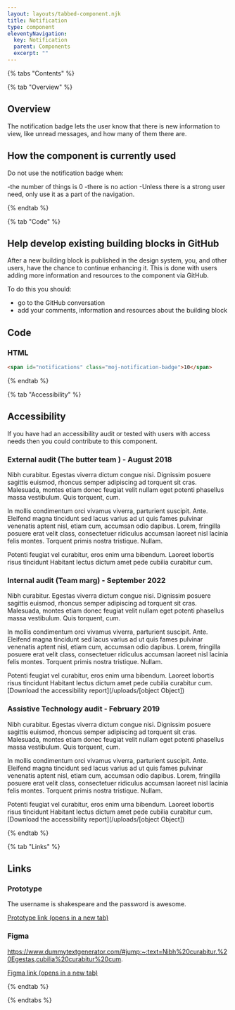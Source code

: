 ```yaml
---
layout: layouts/tabbed-component.njk
title: Notification
type: component
eleventyNavigation:
  key: Notification
  parent: Components
  excerpt: ""
---
```


{% tabs "Contents" %}

{% tab "Overview" %}

## Overview

The notification badge lets the user know that there is new information to view, like unread messages, and how many of them there are.

## How the component is currently used

Do not use the notification badge when:

-the number of things is 0
-there is no action
-Unless there is a strong user need, only use it as a part of the navigation.



{% endtab %}

{% tab "Code" %}

## Help develop existing building blocks in GitHub

After a new building block is published in the design system, you, and other users, have the chance to continue enhancing it. This is done with users adding more information and resources to the component via GitHub.

To do this you should:

- go to the GitHub conversation
- add your comments, information and resources about the building block

## Code



### HTML



<div class="app-example app-example-borders">

```html
<span id="notifications" class="moj-notification-badge">10</span>
```

</div>


{% endtab %}

{% tab "Accessibility" %}

## Accessibility

If you have had an accessibility audit or tested with users with access needs then you could contribute to this component.
### External audit (The butter team ) - August 2018
Nibh curabitur. Egestas viverra dictum congue nisi. Dignissim posuere sagittis euismod, rhoncus semper adipiscing ad torquent sit cras. Malesuada, montes etiam donec feugiat velit nullam eget potenti phasellus massa vestibulum. Quis torquent, cum.

In mollis condimentum orci vivamus viverra, parturient suscipit. Ante. Eleifend magna tincidunt sed lacus varius ad ut quis fames pulvinar venenatis aptent nisl, etiam cum, accumsan odio dapibus. Lorem, fringilla posuere erat velit class, consectetuer ridiculus accumsan laoreet nisl lacinia felis montes. Torquent primis nostra tristique. Nullam.

Potenti feugiat vel curabitur, eros enim urna bibendum. Laoreet lobortis risus tincidunt Habitant lectus dictum amet pede cubilia curabitur cum.
### Internal audit (Team marg) - September 2022
Nibh curabitur. Egestas viverra dictum congue nisi. Dignissim posuere sagittis euismod, rhoncus semper adipiscing ad torquent sit cras. Malesuada, montes etiam donec feugiat velit nullam eget potenti phasellus massa vestibulum. Quis torquent, cum.

In mollis condimentum orci vivamus viverra, parturient suscipit. Ante. Eleifend magna tincidunt sed lacus varius ad ut quis fames pulvinar venenatis aptent nisl, etiam cum, accumsan odio dapibus. Lorem, fringilla posuere erat velit class, consectetuer ridiculus accumsan laoreet nisl lacinia felis montes. Torquent primis nostra tristique. Nullam.

Potenti feugiat vel curabitur, eros enim urna bibendum. Laoreet lobortis risus tincidunt Habitant lectus dictum amet pede cubilia curabitur cum.
[Download the accessibility report](/uploads/[object Object])
### Assistive Technology audit - February 2019
Nibh curabitur. Egestas viverra dictum congue nisi. Dignissim posuere sagittis euismod, rhoncus semper adipiscing ad torquent sit cras. Malesuada, montes etiam donec feugiat velit nullam eget potenti phasellus massa vestibulum. Quis torquent, cum.

In mollis condimentum orci vivamus viverra, parturient suscipit. Ante. Eleifend magna tincidunt sed lacus varius ad ut quis fames pulvinar venenatis aptent nisl, etiam cum, accumsan odio dapibus. Lorem, fringilla posuere erat velit class, consectetuer ridiculus accumsan laoreet nisl lacinia felis montes. Torquent primis nostra tristique. Nullam.

Potenti feugiat vel curabitur, eros enim urna bibendum. Laoreet lobortis risus tincidunt Habitant lectus dictum amet pede cubilia curabitur cum.
[Download the accessibility report](/uploads/[object Object])


{% endtab %}

{% tab "Links" %}

## Links

### Prototype

The username is shakespeare and the password is awesome.

<a href="https://design-patterns.service.justice.gov.uk/components/notification-badge/" target="_blank" rel="noopener noreferrer">Prototype link (opens in a new tab)</a>

### Figma

https://www.dummytextgenerator.com/#jump:~:text=Nibh%20curabitur.%20Egestas,cubilia%20curabitur%20cum.

<a href="" target="_blank" rel="noopener noreferrer">Figma link (opens in a new tab)</a>


{% endtab %}

{% endtabs %}
